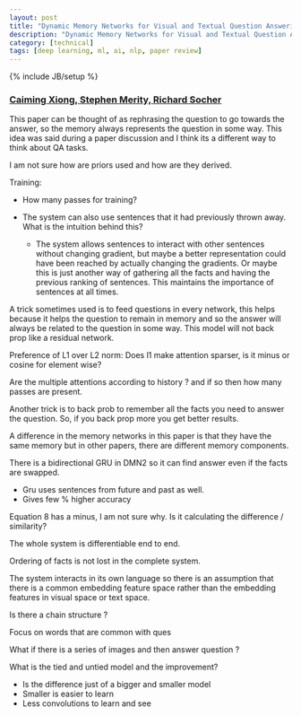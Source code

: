 ```yaml
---
layout: post
title: "Dynamic Memory Networks for Visual and Textual Question Answering"
description: "Dynamic Memory Networks for Visual and Textual Question Answering"
category: [technical]
tags: [deep learning, ml, ai, nlp, paper review]
---
```

{% include JB/setup %}

### [Caiming Xiong, Stephen Merity, Richard Socher](https://arxiv.org/pdf/1603.01417v1.pdf)

This paper can be thought of as rephrasing the question to go towards the answer, so the memory always represents the question in some way. This idea was said during a paper discussion and I think its a different way to think about QA tasks.  I am not sure how are priors used and how are they derived.Training: - How many passes for training?- The system can also use sentences that it had previously thrown away. What is the intuition behind this?	- The system allows sentences to interact with other sentences without changing gradient, but maybe a better representation could have been reached by actually changing the gradients. Or maybe this is just another way of gathering all the facts and having the previous ranking of sentences. This maintains the importance of sentences at all times. A trick sometimes used is to feed questions in every network, this helps because it helps the question to remain in memory and so the answer will always be related to the question in some way. This model will not back prop like a residual network.Preference of L1 over L2 norm: Does l1 make attention sparser, is it minus or cosine for element wise?Are the multiple attentions according to history ? and if so then how many passes are present. Another trick is to back prob to remember all the facts you need to answer the question. So, if you back prop more you get better results. A difference in the memory networks in this paper is that they have the same memory but in other papers, there are different memory components. There is a bidirectional GRU in DMN2 so it can find answer even if the facts are swapped. - Gru uses sentences from future and past as well. - Gives few % higher accuracyEquation 8 has a minus, I am not sure why. Is it calculating the difference / similarity? The whole system is differentiable end to end. Ordering of facts is not lost in the complete system. The system interacts in its own language so there is an assumption that there is a common embedding feature space rather than the embedding features in visual space or text space.  Is there a chain structure ?Focus on words that are common with quesWhat if there is a series of images and then answer question ?What is the tied and untied model and the improvement? - Is the difference just of a bigger and smaller model  - Smaller is easier to learn - Less convolutions to learn and see 